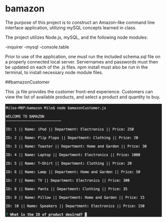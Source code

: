 # bamazon

The purpose of this project is to construct an Amazon-like command line interface application, utilizing mySQL concepts learned in class.

The project utilizes Node.js, mySQL, and the following node modules:

-inquirer
-mysql
-console.table

Prior to use of the application, one must run the included schema.sql file on a properly connected local server. Servernames and passwords must then be updated on each of the .js files. npm install must also be run in the terminal, to install necessary node module files.

##bamazonCustomer

This .js file provides the customer front-end experience. Customers can view the list of available products, and select a product and quantity to buy.

![Screen1](/images/screen1.jpg)


